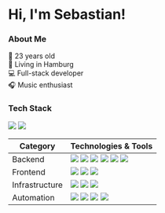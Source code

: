 # Hi, I'm Sebastian!

### About Me

📆 23 years old <br>
📍 Living in Hamburg <br>
💻 Full-stack developer <br>
🎧 Music enthusiast


### Tech Stack
![](https://img.shields.io/badge/green-primary-brightgreen) ![](https://img.shields.io/badge/blue-others-blue)

| Category | Technologies & Tools |
|----------|--------|
| Backend  | ![](https://img.shields.io/badge/Java-brightgreen) ![](https://img.shields.io/badge/Spring%20Boot-brightgreen) ![](https://img.shields.io/badge/NodeJS-blue) ![](https://img.shields.io/badge/PHP-blue) ![](https://img.shields.io/badge/Symfony-blue) ![](https://img.shields.io/badge/Laravel-blue) |
| Frontend  | ![](https://img.shields.io/badge/TypeScript-brightgreen) ![](https://img.shields.io/badge/ReactJS-brightgreen) ![](https://img.shields.io/badge/VueJS-blue) |
| Infrastructure  | ![](https://img.shields.io/badge/Docker-brightgreen) ![](https://img.shields.io/badge/Kubernetes-brightgreen) ![](https://img.shields.io/badge/OpenShift-brightgreen) |
| Automation  | ![](https://img.shields.io/badge/Jenkins-brightgreen) ![](https://img.shields.io/badge/Ansible-brightgreen) ![](https://img.shields.io/badge/GitHub%20Actions-blue) ![](https://img.shields.io/badge/GitLab%20CI/CD-blue) |
